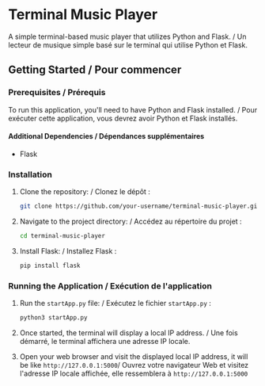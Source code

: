 # Terminal Music Player

A simple terminal-based music player that utilizes Python and Flask. / Un lecteur de musique simple basé sur le terminal qui utilise Python et Flask.

## Getting Started / Pour commencer

### Prerequisites / Prérequis

To run this application, you'll need to have Python and Flask installed. / Pour exécuter cette application, vous devrez avoir Python et Flask installés.

#### Additional Dependencies / Dépendances supplémentaires

- Flask

### Installation

1. Clone the repository: / Clonez le dépôt :

    ```bash
    git clone https://github.com/your-username/terminal-music-player.git
    ```

2. Navigate to the project directory: / Accédez au répertoire du projet :

    ```bash
    cd terminal-music-player
    ```

3. Install Flask: / Installez Flask :

    ```bash
    pip install flask
    ```

### Running the Application / Exécution de l'application

1. Run the `startApp.py` file: / Exécutez le fichier `startApp.py` :

    ```bash
    python3 startApp.py
    ```

2. Once started, the terminal will display a local IP address. / Une fois démarré, le terminal affichera une adresse IP locale.

3. Open your web browser and visit the displayed local IP address, it will be like ```http://127.0.0.1:5000```/ Ouvrez votre navigateur Web et visitez l'adresse IP locale affichée, elle ressemblera à ```http://127.0.0.1:5000```
